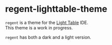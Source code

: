 regent-lighttable-theme
=======================

`regent` is a theme for the [Light Table] IDE.  
This theme is a work in progress.

`regent` has both a dark and a light version.


[Light Table]: http://www.lighttable.com/

